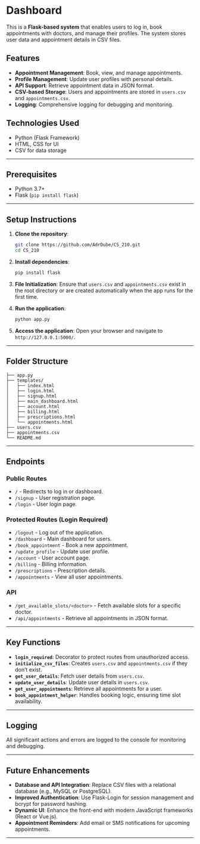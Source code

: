 
# Dashboard

This is a **Flask-based system** that enables users to log in, book appointments with doctors, and manage their profiles. The system stores user data and appointment details in CSV files.

## Features

- **Appointment Management**: Book, view, and manage appointments.
- **Profile Management**: Update user profiles with personal details.
- **API Support**: Retrieve appointment data in JSON format.
- **CSV-based Storage**: Users and appointments are stored in `users.csv` and `appointments.csv`.
- **Logging**: Comprehensive logging for debugging and monitoring.

## Technologies Used

- Python (Flask Framework)
- HTML, CSS for UI
- CSV for data storage

---

## Prerequisites

- Python 3.7+
- Flask (`pip install flask`)

---

## Setup Instructions

1. **Clone the repository**:
   ```bash
   git clone https://github.com/AdrDube/CS_210.git
   cd CS_210
   ```

2. **Install dependencies**:
   ```bash
   pip install flask
   ```

3. **File Initialization**:
   Ensure that `users.csv` and `appointments.csv` exist in the root directory or are created automatically when the app runs for the first time.

4. **Run the application**:
   ```bash
   python app.py
   ```

5. **Access the application**:
   Open your browser and navigate to `http://127.0.0.1:5000/`.

---

## Folder Structure

```
├── app.py                
├── templates/            
│   ├── index.html
│   ├── login.html
│   ├── signup.html
│   ├── main_dashboard.html
│   ├── account.html
│   ├── billing.html
│   ├── prescriptions.html
│   └── appointments.html
├── users.csv            
├── appointments.csv     
└── README.md             
```

---

## Endpoints

### Public Routes
- `/` - Redirects to log in or dashboard.
- `/signup` - User registration page.
- `/login` - User login page.

### Protected Routes (Login Required)
- `/logout` - Log out of the application.
- `/dashboard` - Main dashboard for users.
- `/book_appointment` - Book a new appointment.
- `/update_profile` - Update user profile.
- `/account` - User account page.
- `/billing` - Billing information.
- `/prescriptions` - Prescription details.
- `/appointments` - View all user appointments.

### API
- `/get_available_slots/<doctor>` - Fetch available slots for a specific doctor.
- `/api/appointments` - Retrieve all appointments in JSON format.

---

## Key Functions

- **`login_required`**: Decorator to protect routes from unauthorized access.
- **`initialize_csv_files`**: Creates `users.csv` and `appointments.csv` if they don’t exist.
- **`get_user_details`**: Fetch user details from `users.csv`.
- **`update_user_details`**: Update user details in `users.csv`.
- **`get_user_appointments`**: Retrieve all appointments for a user.
- **`book_appointment_helper`**: Handles booking logic, ensuring time slot availability.

---

## Logging

All significant actions and errors are logged to the console for monitoring and debugging.

---

## Future Enhancements

- **Database and API Integration**: Replace CSV files with a relational database (e.g., MySQL or PostgreSQL).
- **Improved Authentication**: Use Flask-Login for session management and bcrypt for password hashing.
- **Dynamic UI**: Enhance the front-end with modern JavaScript frameworks (React or Vue.js).
- **Appointment Reminders**: Add email or SMS notifications for upcoming appointments.

---
